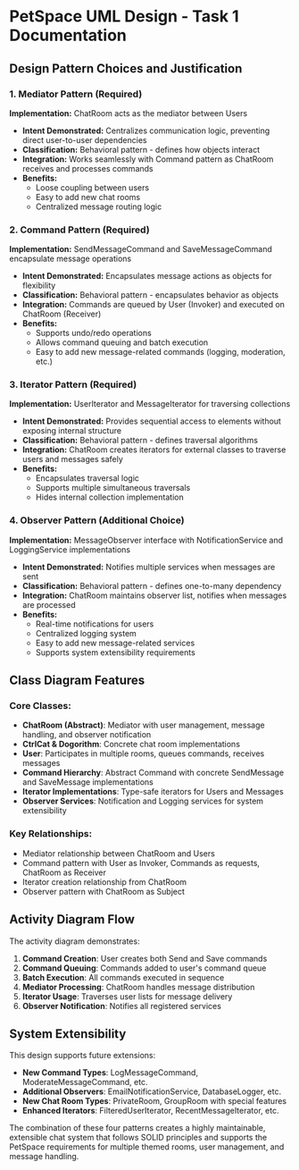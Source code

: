 # PetSpace UML Design - Task 1 Documentation

## Design Pattern Choices and Justification

### 1. Mediator Pattern (Required)
**Implementation:** ChatRoom acts as the mediator between Users
- **Intent Demonstrated:** Centralizes communication logic, preventing direct user-to-user dependencies
- **Classification:** Behavioral pattern - defines how objects interact
- **Integration:** Works seamlessly with Command pattern as ChatRoom receives and processes commands
- **Benefits:** 
  - Loose coupling between users
  - Easy to add new chat rooms
  - Centralized message routing logic

### 2. Command Pattern (Required) 
**Implementation:** SendMessageCommand and SaveMessageCommand encapsulate message operations
- **Intent Demonstrated:** Encapsulates message actions as objects for flexibility
- **Classification:** Behavioral pattern - encapsulates behavior as objects
- **Integration:** Commands are queued by User (Invoker) and executed on ChatRoom (Receiver)
- **Benefits:**
  - Supports undo/redo operations
  - Allows command queuing and batch execution
  - Easy to add new message-related commands (logging, moderation, etc.)

### 3. Iterator Pattern (Required)
**Implementation:** UserIterator and MessageIterator for traversing collections
- **Intent Demonstrated:** Provides sequential access to elements without exposing internal structure
- **Classification:** Behavioral pattern - defines traversal algorithms
- **Integration:** ChatRoom creates iterators for external classes to traverse users and messages safely
- **Benefits:**
  - Encapsulates traversal logic
  - Supports multiple simultaneous traversals
  - Hides internal collection implementation

### 4. Observer Pattern (Additional Choice)
**Implementation:** MessageObserver interface with NotificationService and LoggingService implementations
- **Intent Demonstrated:** Notifies multiple services when messages are sent
- **Classification:** Behavioral pattern - defines one-to-many dependency
- **Integration:** ChatRoom maintains observer list, notifies when messages are processed
- **Benefits:**
  - Real-time notifications for users
  - Centralized logging system
  - Easy to add new message-related services
  - Supports system extensibility requirements

## Class Diagram Features

### Core Classes:
- **ChatRoom (Abstract)**: Mediator with user management, message handling, and observer notification
- **CtrlCat & Dogorithm**: Concrete chat room implementations
- **User**: Participates in multiple rooms, queues commands, receives messages
- **Command Hierarchy**: Abstract Command with concrete SendMessage and SaveMessage implementations
- **Iterator Implementations**: Type-safe iterators for Users and Messages
- **Observer Services**: Notification and Logging services for system extensibility

### Key Relationships:
- Mediator relationship between ChatRoom and Users
- Command pattern with User as Invoker, Commands as requests, ChatRoom as Receiver
- Iterator creation relationship from ChatRoom
- Observer pattern with ChatRoom as Subject

## Activity Diagram Flow

The activity diagram demonstrates:
1. **Command Creation**: User creates both Send and Save commands
2. **Command Queuing**: Commands added to user's command queue
3. **Batch Execution**: All commands executed in sequence
4. **Mediator Processing**: ChatRoom handles message distribution
5. **Iterator Usage**: Traverses user lists for message delivery
6. **Observer Notification**: Notifies all registered services

## System Extensibility

This design supports future extensions:
- **New Command Types**: LogMessageCommand, ModerateMessageCommand, etc.
- **Additional Observers**: EmailNotificationService, DatabaseLogger, etc.
- **New Chat Room Types**: PrivateRoom, GroupRoom with special features
- **Enhanced Iterators**: FilteredUserIterator, RecentMessageIterator, etc.

The combination of these four patterns creates a highly maintainable, extensible chat system that follows SOLID principles and supports the PetSpace requirements for multiple themed rooms, user management, and message handling.
